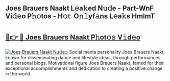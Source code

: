 ## Joes Brauers Naakt L𝚎a𝚔ed N𝚞𝚍e - Part-WnF Vi𝚍𝚎o P𝚑𝚘tos - H𝚘𝚝 O𝚗𝚕yf𝚊ns L𝚎a𝚔s HmlmT

# <h2><a href="http://kf45s2.oniu.top/?m=Joes+Brauers+Naakt">🔗👉 🔴 Joes Brauers Naakt P𝚑ot𝚘𝚜 V𝚒d𝚎o</a></h2>

[![Joes Brauers Naakt Nu𝚍e𝚜](https://i.imgur.com/0qMVB7G.gif)](http://kf45s2.oniu.top/?m=Joes+Brauers+Naakt)
Social media personality Joes Brauers Naakt, known for disseminating dance and lifestyle ideas, through performances and personal blogs. Motivational figure Joes Brauers Naakt, famed for their exceptional accomplishments and dedication to creating a positive change in the world.  
